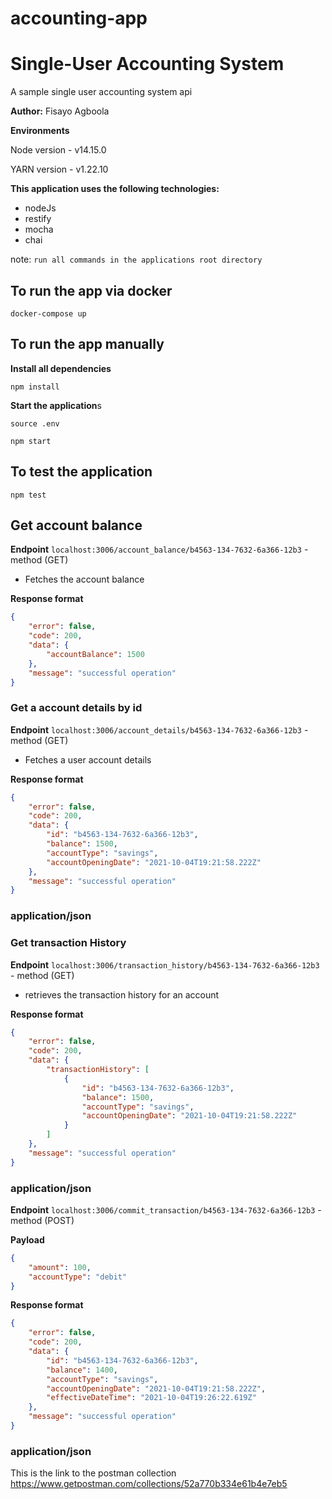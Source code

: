 # accounting-app
# Single-User Accounting System

A sample single user accounting system api

**Author:** Fisayo Agboola

**Environments**

Node version - v14.15.0

YARN version - v1.22.10

**This application uses the following technologies:**

- nodeJs
- restify
- mocha
- chai

note: `run all commands in the applications root directory`

## To run the app via docker

```
docker-compose up
```

## To run the app manually

**Install all dependencies**

```
npm install
```

**Start the application**s

```
source .env

npm start
```

## To test the application

```
npm test
```

## Get account balance

**Endpoint** `localhost:3006/account_balance/b4563-134-7632-6a366-12b3` - method (GET)

- Fetches the account balance


**Response format**

```json
{
    "error": false,
    "code": 200,
    "data": {
        "accountBalance": 1500
    },
    "message": "successful operation"
}
```

### Get a account details by id

**Endpoint** `localhost:3006/account_details/b4563-134-7632-6a366-12b3` - method (GET)

- Fetches a user account details

**Response format**

```json
{
    "error": false,
    "code": 200,
    "data": {
        "id": "b4563-134-7632-6a366-12b3",
        "balance": 1500,
        "accountType": "savings",
        "accountOpeningDate": "2021-10-04T19:21:58.222Z"
    },
    "message": "successful operation"
}
```

### application/json

### Get transaction History

**Endpoint** `localhost:3006/transaction_history/b4563-134-7632-6a366-12b3` - method (GET)

- retrieves the transaction history for an account

**Response format**

```json
{
    "error": false,
    "code": 200,
    "data": {
        "transactionHistory": [
            {
                "id": "b4563-134-7632-6a366-12b3",
                "balance": 1500,
                "accountType": "savings",
                "accountOpeningDate": "2021-10-04T19:21:58.222Z"
            }
        ]
    },
    "message": "successful operation"
}
```

### application/json
**Endpoint** `localhost:3006/commit_transaction/b4563-134-7632-6a366-12b3` - method (POST)

**Payload**

```json
{
    "amount": 100,
    "accountType": "debit"
}
```

**Response format**

```json
{
    "error": false,
    "code": 200,
    "data": {
        "id": "b4563-134-7632-6a366-12b3",
        "balance": 1400,
        "accountType": "savings",
        "accountOpeningDate": "2021-10-04T19:21:58.222Z",
        "effectiveDateTime": "2021-10-04T19:26:22.619Z"
    },
    "message": "successful operation"
}
```

### application/json

This is the link to the postman collection
https://www.getpostman.com/collections/52a770b334e61b4e7eb5